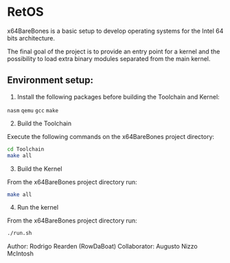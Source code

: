 # RetOS

x64BareBones is a basic setup to develop operating systems for the Intel 64 bits architecture.

The final goal of the project is to provide an entry point for a kernel and the possibility to load extra binary modules separated from the main kernel.

## Environment setup:

1. Install the following packages before building the Toolchain and Kernel:

`nasm` `qemu` `gcc` `make`

2. Build the Toolchain

Execute the following commands on the x64BareBones project directory:

```sh
cd Toolchain
make all
```
3. Build the Kernel

From the x64BareBones project directory run:

```sh
make all
```
4. Run the kernel

From the x64BareBones project directory run:

```sh
./run.sh
```

Author: Rodrigo Rearden (RowDaBoat)
Collaborator: Augusto Nizzo McIntosh